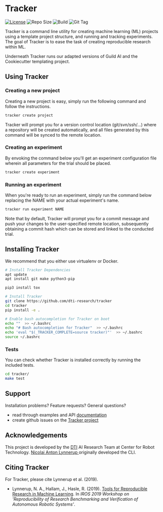 # Tracker

[![License](https://img.shields.io/badge/License-BSD%203--Clause-blue.svg)](LICENSE)
![Repo Size](https://img.shields.io/github/repo-size/dti-research/tracker)
![Build](https://img.shields.io/travis/dti-research/tracker)
![Git Tag](https://img.shields.io/github/tag-date/dti-research/tracker)

Tracker is a command line utility for creating machine learning (ML) projects using a template project structure, and running and tracking experiments. The goal of Tracker is to ease the task of creating reproducible research within ML.

Underneath Tracker runs our adapted versions of Guild AI and the Cookiecutter templating project.

## Using Tracker

### Creating a new project

Creating a new project is easy, simply run the following command and follow the instructions.

```bash
tracker create project
```

Tracker will prompt you for a version control location (git/svn/ssh/...) where a repository will be created automatically, and all files generated by this command will be synced to the remote location. 


### Creating an experiment

By envoking the command below you'll get an experiment configuration file wherein all parameters for the trial should be placed.

```bash
tracker create experiment
```

### Running an experiment

When you're ready to run an experiment, simply run the command below replacing the NAME with your actual experiment's name.

```bash
tracker run experiment NAME
```

Note that by default, Tracker will prompt you for a commit message and push your changes to the user-specified remote location, subsequently obtaining a commit hash which can be stored and linked to the conducted trial. 


## Installing Tracker

We recommend that you either use virtualenv or Docker.

```bash
# Install Tracker Dependencies
apt update
apt install git make python3-pip

pip3 install tox

# Install Tracker
git clone https://github.com/dti-research/tracker
cd tracker
pip install -e .

# Enable bash autocompletion for Tracker on boot
echo ""  >> ~/.bashrc
echo "# Bash autocompletion for Tracker"  >> ~/.bashrc
echo 'eval "$(_TRACKER_COMPLETE=source tracker)"'  >> ~/.bashrc
source ~/.bashrc
```


### Tests

You can check whether Tracker is installed correctly by running the included tests.

```bash
cd tracker/
make test
```

## Support

Installation problems? Feature requests? General questions?
* read through examples and API [documentation](./docs)
* create github issues on the [Tracker project](https://github.com/dti-research/tracker)

## Acknowledgements

This project is developed by the [DTI](https://www.dti.dk/) AI Research Team at Center for Robot Technology. [Nicolai Anton Lynnerup
](https://github.com/nily-dti) originally developed the CLI.

## Citing Tracker

For Tracker, please cite Lynnerup et al. (2019).

* Lynnerup, N. A., Hallam, J., Hasle, R. (2019). [Tools for Reproducible Research in Machine Learning](references/IROS_2019___Tools_for_Reproducible_Research.pdf). In *IROS 2019 Workshop on 'Reproducibility of Research Benchmarking and Verification of Autonomous Robotic Systems'*.
